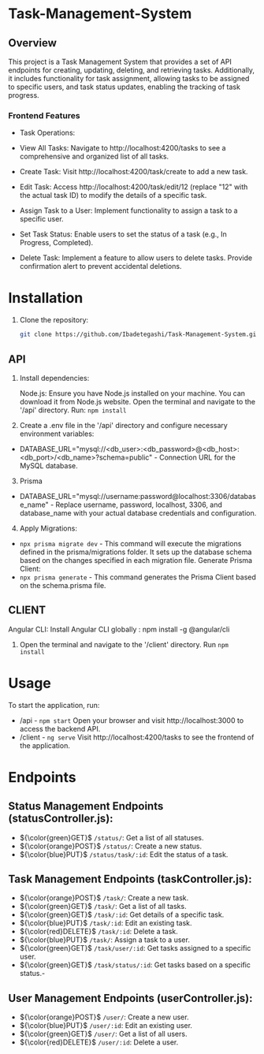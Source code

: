 # Task-Management-System

## Overview

This project is a Task Management System that provides a set of API endpoints for creating, updating, deleting, and retrieving tasks. Additionally, it includes functionality for task assignment, allowing tasks to be assigned to specific users, and task status updates, enabling the tracking of task progress.
### Frontend Features
- Task Operations:

- View All Tasks: Navigate to http://localhost:4200/tasks to see a comprehensive and organized list of all tasks.
- Create Task: Visit http://localhost:4200/task/create to add a new task.
- Edit Task: Access http://localhost:4200/task/edit/12 (replace "12" with the actual task ID) to modify the details of a specific task.
- Assign Task to a User: Implement functionality to assign a task to a specific user.
- Set Task Status: Enable users to set the status of a task (e.g., In Progress, Completed).
- Delete Task: Implement a feature to allow users to delete tasks. Provide confirmation alert to prevent accidental deletions.

# Installation
1. Clone the repository:

   ```bash
   git clone https://github.com/Ibadetegashi/Task-Management-System.git

## API
1. Install dependencies:
    
    Node.js: Ensure you have Node.js installed on your machine. You can download it from Node.js website.
    Open the terminal and navigate to the '/api' directory. Run: <code>npm install</code> 

2. Create a .env file in the '/api' directory and configure necessary environment variables:

- DATABASE_URL="mysql://<db_user>:<db_password>@<db_host>:<db_port>/<db_name>?schema=public" -  Connection URL for the MySQL database.

3. Prisma
- DATABASE_URL="mysql://username:password@localhost:3306/database_name" - Replace username, password, localhost, 3306, and database_name with your actual database credentials and configuration.

4. Apply Migrations:
- <code>npx prisma migrate dev</code>  - This command will execute the migrations defined in the prisma/migrations folder. It sets up the database schema based on the changes specified in each migration file.
Generate Prisma Client:
- <code>npx prisma generate</code> - This command generates the Prisma Client based on the schema.prisma file.

## CLIENT

Angular CLI: Install Angular CLI globally : npm install -g @angular/cli
1. Open the terminal and navigate to the '/client' directory. Run <code>npm install</code>


# Usage
To start the application, run:
- /api - <code>npm start</code>
Open your browser and visit http://localhost:3000 to access the backend API.
- /client - <code>ng serve</code>
Visit http://localhost:4200/tasks to see the frontend of the application.

# Endpoints

## Status Management Endpoints (statusController.js):
- ${\color{green}GET}$ `/status/`: Get a list of all statuses.
- ${\color{orange}POST}$ `/status/`: Create a new status.
- ${\color{blue}PUT}$ `/status/task/:id`: Edit the status of a task.

## Task Management Endpoints (taskController.js):
- ${\color{orange}POST}$ `/task/`: Create a new task.
- ${\color{green}GET}$ `/task/`: Get a list of all tasks.
- ${\color{green}GET}$ `/task/:id`: Get details of a specific task.
- ${\color{blue}PUT}$ `/task/:id`: Edit an existing task.
- ${\color{red}DELETE}$ `/task/:id`: Delete a task.
- ${\color{blue}PUT}$ `/task/`: Assign a task to a user.
- ${\color{green}GET}$ `/task/user/:id`: Get tasks assigned to a specific user.
- ${\color{green}GET}$ `/task/status/:id`: Get tasks based on a specific status.- 

## User Management Endpoints (userController.js):
- ${\color{orange}POST}$ `/user/`: Create a new user.
- ${\color{blue}PUT}$ `/user/:id`: Edit an existing user.
- ${\color{green}GET}$ `/user/`: Get a list of all users.
- ${\color{red}DELETE}$ `/user/:id`: Delete a user.